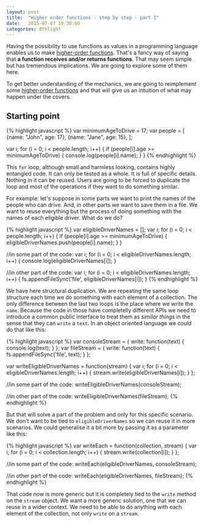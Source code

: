 ```yaml
---
layout: post
title:  "Higher order functions - step by step - part I"
date:   2015-07-07 19:30:00
categories: 8thlight
---
```

Having the possibility to use functions as values in a programming language enables us to make [higher-order functions][hof]. That's a fancy way of saying that **a function receives and/or returns functions**.
That may seem simple but has tremendous implications. We are going to explore some of them here.

[hof]: http://en.wikipedia.org/wiki/Higher-order_function

To get better understanding of the mechanics, we are going to reimplement some [higher-order functions][hof] and that will give us an intuition of what may happen under the covers.

Starting point
--------------

{% highlight javascript %}
var minimumAgeToDrive = 17;
var people = [
  {name: "John", age: 17},
  {name: "Jane", age: 15},
];

var i;
for (i = 0; i < people.length; i++) {
  if (people[i].age >= minimumAgeToDrive) {
    console.log(people[i].name);
  }
}
{% endhighlight %}

This `for` loop, although small and harmless looking, contains highly entangled code. It can only be tested as a whole. It is full of specific details. Nothing in it can be reused. Users are going to be forced to duplicate the loop and most of the operations if they want to do something similar.

For example: let's suppose in some parts we want to print the names of the people who can drive. And, in other parts we want to save them in a file. We want to reuse everything but the process of doing something with the names of each eligible driver. What do we do?

{% highlight javascript %}
var eligibleDriverNames = [];
var i;
for (i = 0; i < people.length; i++) {
  if (people[i].age >= minimumAgeToDrive) {
    eligibleDriverNames.push(people[i].name);
  }
}

//in some part of the code:
var i;
for (i = 0; i < eligibleDriverNames.length; i++) {
  console.log(eligibleDriverNames[i]);
}

//in other part of the code:
var i;
for (i = 0; i < eligibleDriverNames.length; i++) {
  fs.appendFileSync('file', eligibleDriverNames[i]);
}
{% endhighlight %}

We have here structural duplication. We are repeating the same loop structure each time we do something with each element of a collection. The only difference between the last two loops is the place where we write the `name`. Because the code in those have completelly different APIs we need to introduce a common public interface to treat them as *similar things* in the sense that they can `write` a `text`. In an object oriented language we could do that like this:

{% highlight javascript %}
var consoleStream = {
write: function(text) {
         console.log(text);
       }
};
var fileStream = {
write: function(text) {
         fs.appendFileSync('file', text);
       }
};

var writeEligibleDriverNames = function(stream) {
  var i;
  for (i = 0; i < eligibleDriverNames.length; i++) {
    stream.write(eligibleDriverNames[i]);
  }
};

//in some part of the code:
writeEligibleDriverNames(consoleStream);

//in other part of the code:
writeEligibleDriverNames(fileStream);
{% endhighlight %}

But that will solve a part of the problem and only for this specific scenario. We don't want to be tied to `eligibleDriverNames` so we can reuse it in more scenarios. We could generalise it a bit more by passing it as a parameter like this:

{% highlight javascript %}
var writeEach = function(collection, stream) {
  var i;
  for (i = 0; i < collection.length; i++) {
    stream.write(collection[i]);
  }
};

//in some part of the code:
writeEach(eligibleDriverNames, consoleStream);

//in other part of the code:
writeEach(eligibleDriverNames, fileStream);
{% endhighlight %}

That code now is more generic but it is completely tied to the `write` method on the `stream` object. We want a more generic solution, one that we can reuse in a wider context. We need to be able to do anything with each element of the collection, not only `write` on a `stream`.

